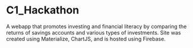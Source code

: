 # C1_Hackathon
A webapp that promotes investing and financial literacy by comparing the returns of savings accounts and various types of investments. Site was created using Materialize, ChartJS, and is hosted using Firebase.
